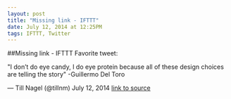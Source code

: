 ```yaml
---
layout: post
title: "Missing link - IFTTT"
date: July 12, 2014 at 12:25PM
tags: IFTTT, Twitter
---
```

##Missing link - IFTTT
Favorite tweet:

&quot;I don’t do eye candy, I do eye protein because all of these design choices are telling the story&quot; -Guillermo Del Toro

— Till Nagel (@tillnm) July 12, 2014
[link to source](http://ift.tt/1nolPpv) 
